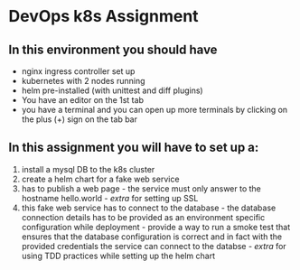 
<br>

# DevOps k8s Assignment

## In this environment you should have

- nginx ingress controller set up
- kubernetes with 2 nodes running
- helm pre-installed (with unittest and diff plugins)
- You have an editor on the 1st tab
- you have a terminal and you can open up more terminals by clicking on the
  plus (+) sign on the tab bar

## In this assignment you will have to set up a:

1. install a mysql DB to the k8s cluster
1. create a helm chart for a fake web service
  1. has to publish a web page
    - the service must only answer to the hostname hello.world
    - *extra* for setting up SSL
  1. this fake web service has to connect to the database
    - the database connection details has to be provided as an environment
      specific configuration while deployment
    - provide a way to run a smoke test that ensures that the database
      configuration is correct and in fact with the provided credentials the
      service can connect to the databse
    - *extra* for using TDD practices while setting up the helm chart
